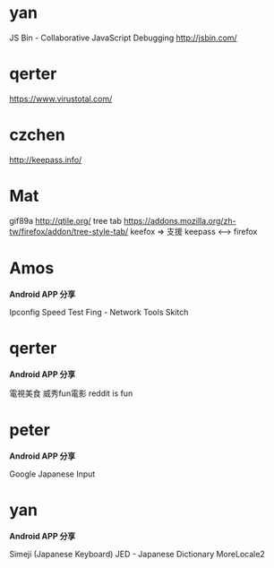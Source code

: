 


# yan

JS Bin - Collaborative JavaScript Debugging
<http://jsbin.com/>

# qerter

<https://www.virustotal.com/>

# czchen

<http://keepass.info/>

# Mat

gif89a
<http://qtile.org/>
tree tab    <https://addons.mozilla.org/zh-tw/firefox/addon/tree-style-tab/>
keefox => 支援 keepass <--> firefox



# Amos

**Android APP 分享**

Ipconfig
Speed Test
Fing - Network Tools
Skitch

# qerter

**Android APP 分享**

電視美食
威秀fun電影
reddit is fun

# peter

**Android APP 分享**

Google Japanese Input

# yan

**Android APP 分享**

Simeji (Japanese Keyboard)
JED - Japanese Dictionary
MoreLocale2